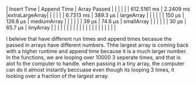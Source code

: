 |  Insert Time   |  Append Time  | Array Passed  |
|                |               |               |
|   612.5161 ms  |   2.2409 ms   |extraLargeArray|
|                |               |               |
|    6.7313 ms   |   389.3 μs    |  largeArray   |
|                |               |               |
|     150 μs     |   126.8 μs    |  mediumArray  |
|                |               |               |
|      39 μs     |   74.6 μs     |  smallArray   |
|                |               |               |
|      30 μs     |   65.7 μs     |   tinyArray   |
|                |               |               |
|                |               |               |
|                |               |               |
|                |               |               |
|                |               |               |

I beleive that have different run times and append times becasue the passed in arrays have different numbers.  Thhe largest array is coming back with a higher runtime and append time because it is a much larger number.  In the functions, we are looping over 10000 3 seperate times, and that is alot fo the computer to handle.  when passing in a tiny array, the computer can do it almost instantly beccuase even though its looping 3 times, it looking over a fraction of the largest array.